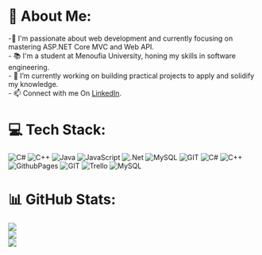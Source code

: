 # 💫 About Me:
-🌱 I'm passionate about web development and currently focusing on mastering ASP.NET Core MVC and Web API.<br>- 📚 I'm a student at Menoufia University, honing my skills in software engineering.<br>- 🔭 I’m currently working on building practical projects to apply and solidify my knowledge.<br>- 📫 Connect with me On [LinkedIn](https://www.linkedin.com/in/ahmed-shalaby-1b590821a/).<br>


# 💻 Tech Stack:
![C#](https://img.shields.io/badge/c%23-%23239120.svg?style=plastic&logo=c-sharp&logoColor=white) ![C++](https://img.shields.io/badge/c++-%2300599C.svg?style=plastic&logo=c%2B%2B&logoColor=white) ![Java](https://img.shields.io/badge/java-%23ED8B00.svg?style=plastic&logo=openjdk&logoColor=white) ![JavaScript](https://img.shields.io/badge/javascript-%23323330.svg?style=plastic&logo=javascript&logoColor=%23F7DF1E) ![.Net](https://img.shields.io/badge/.NET-5C2D91?style=plastic&logo=.net&logoColor=white) ![MySQL](https://img.shields.io/badge/mysql-%2300000f.svg?style=plastic&logo=mysql&logoColor=white) ![GIT](https://img.shields.io/badge/Git-fc6d26?style=plastic&logo=git&logoColor=white) ![C#](https://img.shields.io/badge/c%23-%23239120.svg?style=plastic&logo=c-sharp&logoColor=white) ![C++](https://img.shields.io/badge/c++-%2300599C.svg?style=plastic&logo=c%2B%2B&logoColor=white) ![GithubPages](https://img.shields.io/badge/github%20pages-121013?style=plastic&logo=github&logoColor=white) ![GIT](https://img.shields.io/badge/Git-fc6d26?style=plastic&logo=git&logoColor=white) ![Trello](https://img.shields.io/badge/Trello-%23026AA7.svg?style=plastic&logo=Trello&logoColor=white) ![MySQL](https://img.shields.io/badge/mysql-%2300000f.svg?style=plastic&logo=mysql&logoColor=white)
# 📊 GitHub Stats:
![](https://github-readme-stats.vercel.app/api?username=Shalaby1022&theme=onedark&hide_border=false&include_all_commits=false&count_private=true)<br/>
![](https://github-readme-streak-stats.herokuapp.com/?user=Shalaby1022&theme=onedark&hide_border=false)<br/>
![](https://github-readme-stats.vercel.app/api/top-langs/?username=Shalaby1022&theme=onedark&hide_border=false&include_all_commits=false&count_private=true&layout=compact)

